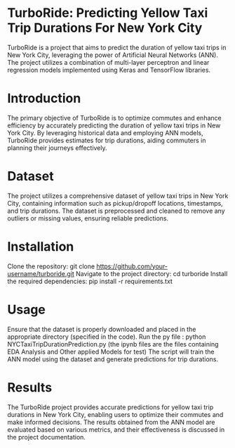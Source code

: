# TurboRide: Predicting Yellow Taxi Trip Durations For New York City
TurboRide is a project that aims to predict the duration of yellow taxi trips in New York City, leveraging the power of 
Artificial Neural Networks (ANN). 
The project utilizes a combination of multi-layer perceptron and linear regression models implemented using Keras and TensorFlow libraries.
# Introduction
The primary objective of TurboRide is to optimize commutes and enhance efficiency by accurately predicting the duration of yellow taxi trips in New York City. 
By leveraging historical data and employing ANN models, TurboRide provides estimates for trip durations, aiding commuters in planning their journeys effectively.

# Dataset
The project utilizes a comprehensive dataset of yellow taxi trips in New York City, containing information 
such as pickup/dropoff locations, timestamps, and trip durations. 
The dataset is preprocessed and cleaned to remove any outliers or missing values, ensuring reliable predictions.

# Installation
Clone the repository: git clone https://github.com/your-username/turboride.git
Navigate to the project directory: cd turboride
Install the required dependencies: pip install -r requirements.txt

# Usage
Ensure that the dataset is properly downloaded and placed in the appropriate directory (specified in the code).
Run the py file : python NYCTaxiTripDurationPrediction.py (the ipynb files are the files containing EDA Analysis and Other applied Models for test)
The script will train the ANN model using the dataset and generate predictions for trip durations.

# Results
The TurboRide project provides accurate predictions for yellow taxi trip durations in New York City, 
enabling users to optimize their commutes and make informed decisions. 
The results obtained from the ANN model are evaluated based on various metrics, and their effectiveness 
is discussed in the project documentation.
